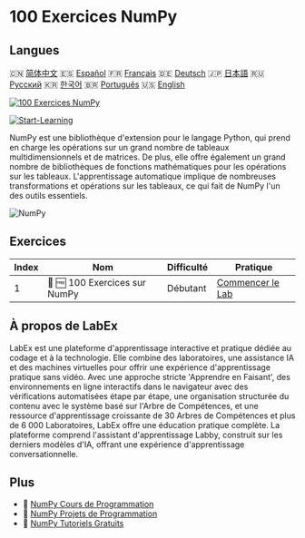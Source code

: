 # 100 Exercices NumPy

## Langues

🇨🇳 [简体中文](README_zh.md) 🇪🇸 [Español](README_es.md) 🇫🇷 [Français](README_fr.md) 🇩🇪 [Deutsch](README_de.md) 🇯🇵 [日本語](README_ja.md) 🇷🇺 [Русский](README_ru.md) 🇰🇷 [한국어](README_ko.md) 🇧🇷 [Português](README_pt.md) 🇺🇸 [English](README.md) 

[![100 Exercices NumPy](https://cover-creator.labex.io/100-numpy-exercises.png?lang=fr)](https://labex.io/fr/courses/100-numpy-exercises)

[![Start-Learning](https://img.shields.io/badge/Start-Learning-whitesmoke?style=for-the-badge)](https://labex.io/fr/courses/100-numpy-exercises)

NumPy est une bibliothèque d'extension pour le langage Python, qui prend en charge les opérations sur un grand nombre de tableaux multidimensionnels et de matrices. De plus, elle offre également un grand nombre de bibliothèques de fonctions mathématiques pour les opérations sur les tableaux. L'apprentissage automatique implique de nombreuses transformations et opérations sur les tableaux, ce qui fait de NumPy l'un des outils essentiels.

![NumPy](https://img.shields.io/badge/NumPy-whitesmoke?style=for-the-badge&logo=numpy)


## Exercices

|   Index | Nom                           | Difficulté   | Pratique                                                                                          |
|---------|-------------------------------|--------------|---------------------------------------------------------------------------------------------------|
|       1 | 📖 🆓 100 Exercices sur NumPy | Débutant     | <a target='_blank' href='https://labex.io/fr/labs/100-numpy-exercises-20746'>Commencer le Lab</a> |

## À propos de LabEx

LabEx est une plateforme d'apprentissage interactive et pratique dédiée au codage et à la technologie. Elle combine des laboratoires, une assistance IA et des machines virtuelles pour offrir une expérience d'apprentissage pratique sans vidéo. Avec une approche stricte 'Apprendre en Faisant', des environnements en ligne interactifs dans le navigateur avec des vérifications automatisées étape par étape, une organisation structurée du contenu avec le système basé sur l'Arbre de Compétences, et une ressource d'apprentissage croissante de 30 Arbres de Compétences et plus de 6 000 Laboratoires, LabEx offre une éducation pratique complète. La plateforme comprend l'assistant d'apprentissage Labby, construit sur les derniers modèles d'IA, offrant une expérience d'apprentissage conversationnelle.

## Plus

- 🔗 [NumPy Cours de Programmation](https://github.com/labex-labs/awesome-programming-courses)
- 🔗 [NumPy Projets de Programmation](https://github.com/labex-labs/awesome-programming-projects)
- 🔗 [NumPy Tutoriels Gratuits](https://github.com/labex-labs/numpy-free-tutorials)

